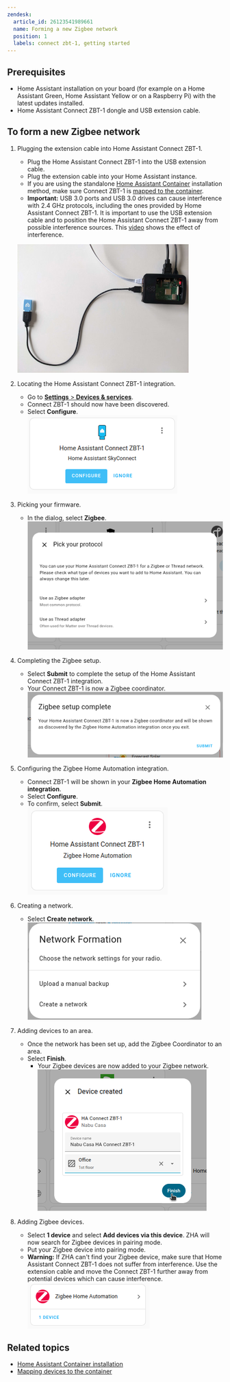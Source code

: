 ```yaml
---
zendesk:
  article_id: 26123541989661
  name: Forming a new Zigbee network
  position: 1
  labels: connect zbt-1, getting started
---
```


## Prerequisites

- Home Assistant installation on your board (for example on a Home Assistant Green, Home Assistant Yellow or on a Raspberry Pi) with the latest updates installed.
- Home Assistant Connect&nbsp;ZBT-1 dongle and USB extension cable.

## To form a new Zigbee network

1. Plugging the extension cable into Home Assistant Connect&nbsp;ZBT-1.
   - Plug the Home Assistant Connect&nbsp;ZBT-1 into the USB extension cable.
   - Plug the extension cable into your Home Assistant instance.
   - If you are using the standalone [Home Assistant Container](https://www.home-assistant.io/docs/glossary/#home-assistant-container) installation method, make sure Connect ZBT-1 is [mapped to the container](https://www.home-assistant.io/installation/linux#exposing-devices).
   - **Important:** USB 3.0 ports and USB 3.0 drives can cause interference with 2.4 GHz protocols, including the ones provided by Home Assistant Connect ZBT-1. It is important to use the USB extension cable and to position the Home Assistant Connect ZBT-1 away from possible interference sources.
    This [video](/connectivity) shows the effect of interference.

    ![Plug the extension cable into Connect ZBT-1](/static/img/connect-zbt-1/connect-zbt-1-raspi-01.jpg)

2. Locating the Home Assistant Connect&nbsp;ZBT-1 integration.
   - Go to [**Settings** > **Devices & services**](https://my.home-assistant.io/redirect/integrations/).
   - Connect ZBT-1 should now have been discovered.
   - Select **Configure**.
   ![Locate the Connect ZBT-1 integration](/static/img/connect-zbt-1/connect-zbt-1-discovered-01.png)

3. Picking your firmware.
   - In the dialog, select **Zigbee**.
   ![Pick your firmware](/static/img/connect-zbt-1/connect-zbt-1_pick_firmware.png)

4. Completing the Zigbee setup.
   - Select **Submit** to complete the setup of the Home Assistant Connect&nbsp;ZBT-1 integration.
   - Your Connect ZBT-1 is now a Zigbee coordinator.
   ![Complete the Zigbee setup](/static/img/connect-zbt-1/connect-zbt-1_complete-zigbee-setup.png)

5. Configuring the Zigbee Home Automation integration.
   - Connect ZBT-1 will be shown in your **Zigbee Home Automation integration**.
   - Select **Configure**.
   - To confirm, select **Submit**.
   ![Configure the Zigbee Home Automation integration](/static/img/connect-zbt-1/connect-zbt-1_zha-discovered.png)

6. Creating a network.
   - Select **Create network**.
   ![Create a network](/static/img/connect-zbt-1/connect-zbt-1_create-network.png)

7. Adding devices to an area.
   - Once the network has been set up, add the Zigbee Coordinator to an area.
   - Select **Finish**.
     - Your Zigbee devices are now added to your Zigbee network.
   ![Add devices to area](/static/img/connect-zbt-1/connect-zbt-1-discovered-04.png)

8. Adding Zigbee devices.
   - Select **1 device** and select **Add devices via this device**. ZHA will now search for Zigbee devices in pairing mode.
   - Put your Zigbee device into pairing mode.
   - **Warning:** If ZHA can't find your Zigbee device, make sure that Home Assistant Connect&nbsp;ZBT-1 does not suffer from interference. Use the extension cable and move the Connect&nbsp;ZBT-1 further away from potential devices which can cause interference.
   ![Add Zigbee devices](/static/img/connect-zbt-1/connect-zbt-1-discovered-05.png)

## Related topics

- [Home Assistant Container installation](https://www.home-assistant.io/docs/glossary/#home-assistant-container)
- [Mapping devices to the container](https://www.home-assistant.io/installation/linux#exposing-devices)